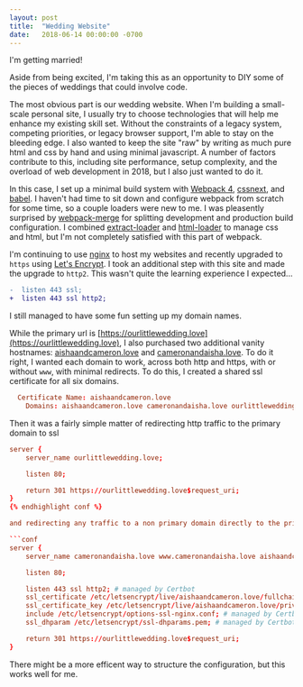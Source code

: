 ```yaml
---
layout: post
title:  "Wedding Website"
date:   2018-06-14 00:00:00 -0700
---
```


I'm getting married!

Aside from being excited, I'm taking this as an opportunity to DIY some of the
pieces of weddings that could involve code.

The most obvious part is our wedding website. When I'm building a small-scale
personal site, I usually try to choose technologies that will help me enhance
my existing skill set. Without the constraints of a legacy system, competing
priorities, or legacy browser support, I'm able to stay on the bleeding edge.
I also wanted to keep the site "raw" by writing as much pure html and css by
hand and using minimal javascript. A number of factors contribute to this,
including site performance, setup complexity, and the overload of web
development in 2018, but I also just wanted to do it.

In this case, I set up a minimal build system with [Webpack
4](https://webpack.js.org), [cssnext](http://cssnext.io), and
[babel](https://babeljs.io). I haven't had time to sit down and configure
webpack from scratch for some time, so a couple loaders were new to me. I was
pleasently surprised by
[webpack-merge](https://github.com/survivejs/webpack-merge) for splitting
development and production build configuration. I combined
[extract-loader](https://webpack.js.org/loaders/extract-loader/https://webpack.js.org/loaders/extract-loader/)
and [html-loader](https://github.com/webpack-contrib/html-loader) to manage css
and html, but I'm not completely satisfied with this part of webpack.

I'm continuing to use [nginx](http://nginx.org) to host my websites and
recently upgraded to `https` using [Let's Encrypt](http://letsencrypt.org). I
took an additional step with this site and made the upgrade to `http2`. This
wasn't quite the learning experience I expected...

```patch
-  listen 443 ssl;
+  listen 443 ssl http2;
```

I still managed to have some fun setting up my domain names.

While the primary url is
[https://ourlittlewedding.love](https://ourlittlewedding.love), I also
purchased two additional vanity hostnames:
[aishaandcameron.love](https://aishaandcameron.love) and
[cameronandaisha.love](https://cameronandaisha.love). To do it right, I wanted
each domain to work, across both http and https, with or without `www`, with
minimal redirects. To do this, I created a shared ssl certificate for all six
domains.

```conf
  Certificate Name: aishaandcameron.love
    Domains: aishaandcameron.love cameronandaisha.love ourlittlewedding.love www.aishaandcameron.love www.cameronandaisha.love www.ourlittlewedding.love
```

Then it was a fairly simple matter of redirecting http traffic to the primary
domain to ssl

```conf
server {
    server_name ourlittlewedding.love;

    listen 80;

    return 301 https://ourlittlewedding.love$request_uri;
}
{% endhighlight conf %}

and redirecting any traffic to a non primary domain directly to the primary one

```conf
server {
    server_name cameronandaisha.love www.cameronandaisha.love aishaandcameron.love www.aishaandcameron.love www.ourlittlewedding.love;

    listen 80;

    listen 443 ssl http2; # managed by Certbot
    ssl_certificate /etc/letsencrypt/live/aishaandcameron.love/fullchain.pem; # managed by Certbot
    ssl_certificate_key /etc/letsencrypt/live/aishaandcameron.love/privkey.pem; # managed by Certbot
    include /etc/letsencrypt/options-ssl-nginx.conf; # managed by Certbot
    ssl_dhparam /etc/letsencrypt/ssl-dhparams.pem; # managed by Certbot

    return 301 https://ourlittlewedding.love$request_uri;
}
```

There might be a more efficent way to structure the configuration, but this
works well for me.
